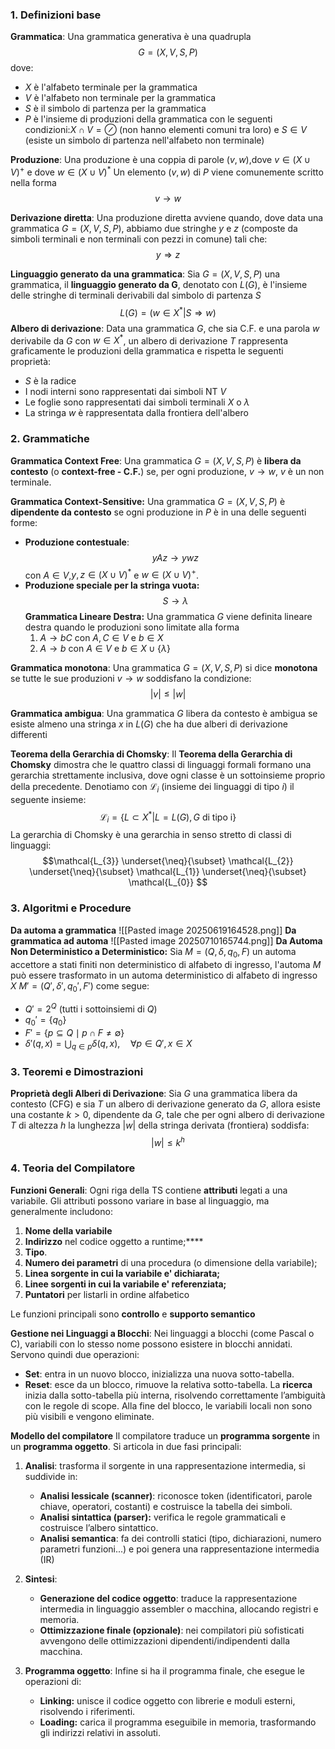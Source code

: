 ### 1. Definizioni base
 **Grammatica**:
 Una grammatica generativa è una quadrupla
$$G=(X,V,S,P)$$
dove:
- $X$ è l'alfabeto terminale per la grammatica
- $V$ è l'alfabeto non terminale per la grammatica
- $S$ è il simbolo di partenza per la grammatica
- $P$ è l'insieme di produzioni della grammatica con le seguenti condizioni:$X \cap V = \oslash$ (non hanno elementi comuni tra loro) e $S \in V$ (esiste un simbolo di partenza nell'alfabeto non terminale)

**Produzione**:
Una produzione è una coppia di parole $(v,w)$,dove $v \in (X \cup V)^+$ e dove $w \in (X \cup V)^*$
Un elemento $(v,w)$ di $P$ viene comunemente scritto nella forma
$$v \to w$$

**Derivazione diretta**:
Una produzione diretta avviene quando, dove data una grammatica $G=(X,V,S,P)$, abbiamo due stringhe $y$ e $z$ (composte da simboli terminali e non terminali con pezzi in comune) tali che:
$$y \Rightarrow z$$

**Linguaggio generato da una grammatica**:
Sia $G=(X,V,S,P)$ una grammatica, il **linguaggio generato da G**, denotato con $L(G)$, è l'insieme delle stringhe di terminali derivabili dal simbolo di partenza $S$
$$L(G)=(w \in X^{*} | S \Rightarrow w)$$
 **Albero di derivazione**:
Data una grammatica $G$, che sia C.F. e una parola $w$ derivabile da $G$ con $w \in X^{*}$, un albero di derivazione $T$ rappresenta graficamente le produzioni della grammatica e rispetta le seguenti proprietà:
- $S$ è la radice
- I nodi interni sono rappresentati dai simboli NT $V$
- Le foglie sono rappresentati dai simboli terminali $X$ o $\lambda$
- La stringa $w$ è rappresentata dalla frontiera dell'albero
### 2. Grammatiche
**Grammatica Context Free**:
Una grammatica $G=(X,V,S,P)$ è **libera da contesto** (o **context-free - C.F.**) se, per ogni produzione, $v\to w$, $v$ è un non terminale.

**Grammatica Context-Sensitive:**
Una grammatica $G=(X,V,S,P)$ è **dipendente da contesto** se ogni produzione in $P$ è in una delle seguenti forme:
- **Produzione contestuale**:$$yAz \to ywz$$ con $A \in V$,$y, z \in (X \cup V)^*$ e $w \in (X \cup V)^+$.
- **Produzione speciale per la stringa vuota:**$$S \rightarrow \lambda$$
**Grammatica Lineare Destra:**
Una grammatica $G$ viene definita lineare destra quando le produzioni sono limitate alla forma
  1. $A \to bC \text{ con } A,C \in V \text{ e } b \in X$
  2. $A \to b \text{ con } A \in V \text{ e } b \in X \cup \{\lambda\}$ 

**Grammatica monotona**:
Una grammatica $G=(X,V,S,P)$ si dice **monotona** se tutte le sue produzioni $v \rightarrow w$ soddisfano la condizione:
$$|v| \leq |w|$$

**Grammatica ambigua**:
Una grammatica $G$ libera da contesto è ambigua se esiste almeno una stringa $x$ in $L(G)$ che ha due alberi di derivazione differenti

**Teorema della Gerarchia di Chomsky**:
Il **Teorema della Gerarchia di Chomsky** dimostra che le quattro classi di linguaggi formali formano una gerarchia strettamente inclusiva, dove ogni classe è un sottoinsieme proprio della precedente.
Denotiamo con $\mathcal{L}_i$ (insieme dei linguaggi di tipo $i$) il seguente insieme:
$$\mathcal{L}_i=\{L \subset X^{*}|L=L(G), G \text{ di tipo i}\}$$
La gerarchia di Chomsky è una gerarchia in senso stretto di classi di linguaggi:
$$\mathcal{L_{3}} \underset{\neq}{\subset} \mathcal{L_{2}} \underset{\neq}{\subset} \mathcal{L_{1}} \underset{\neq}{\subset} \mathcal{L_{0}} $$
### 3. Algoritmi e Procedure
**Da automa a grammatica**
![[Pasted image 20250619164528.png]]
**Da grammatica ad automa**
![[Pasted image 20250710165744.png]]
**Da Automa Non Deterministico a Deterministico:** 
Sia $M = (Q, \delta, q_0, F)$ un automa accettore a stati finiti non deterministico di alfabeto di ingresso, l'automa $M$ può essere trasformato in un automa deterministico di alfabeto di ingresso $X$ $M' = (Q', \delta', q_0', F')$ come segue: 
  - $Q' = 2^Q$ (tutti i sottoinsiemi di $Q$)  
  - $q_0' = \{q_0\}$  
  - $F' = \{p \subseteq Q \mid p \cap F \ne \emptyset\}$  
 - $\delta'(q, x) = \bigcup_{q \in p} \delta(q, x),\quad \forall p \in Q',x \in X$
### 3. Teoremi e Dimostrazioni
**Proprietà degli Alberi di Derivazione**: 
Sia $G$ una grammatica libera da contesto (CFG) e sia $T$ un albero di derivazione generato da $G$, allora esiste una costante $k > 0$, dipendente da $G$, tale che per ogni albero di derivazione $T$ di altezza $h$ la lunghezza $|w|$ della stringa derivata (frontiera) soddisfa:
$$|w| \leq k^h$$
### 4. Teoria del Compilatore
**Funzioni Generali**: 
Ogni riga della TS contiene **attributi** legati a una variabile. Gli attributi possono variare in base al linguaggio, ma generalmente includono:

1. **Nome della variabile**
2. **Indirizzo** nel codice oggetto a runtime;****
3. **Tipo**.
4. **Numero dei parametri** di una procedura (o dimensione della variabile);
5. **Linea sorgente in cui la variabile e' dichiarata;**
6. **Linee sorgenti in cui la variabile e' referenziata;**
7. **Puntatori** per listarli in ordine alfabetico

Le funzioni principali sono **controllo** e **supporto semantico**

**Gestione nei Linguaggi a Blocchi**: 
Nei linguaggi a blocchi (come Pascal o C), variabili con lo stesso nome possono esistere in blocchi annidati. Servono quindi due operazioni:
- **Set**: entra in un nuovo blocco, inizializza una nuova sotto-tabella.
- **Reset**: esce da un blocco, rimuove la relativa sotto-tabella.
La **ricerca** inizia dalla sotto-tabella più interna, risolvendo correttamente l’ambiguità con le regole di scope. Alla fine del blocco, le variabili locali non sono più visibili e vengono eliminate.

**Modello del compilatore**
Il compilatore traduce un **programma sorgente** in un **programma oggetto**.
Si articola in due fasi principali:
1. **Analisi**: trasforma il sorgente in una rappresentazione intermedia, si suddivide in:
	* **Analisi lessicale (scanner)**: riconosce token (identificatori, parole chiave, operatori, costanti) e costruisce la tabella dei simboli.
	* **Analisi sintattica (parser):** verifica le regole grammaticali e costruisce l’albero sintattico.
	* **Analisi semantica**: fa dei controlli statici (tipo, dichiarazioni, numero parametri funzioni...) e poi genera una rappresentazione intermedia (IR)

2. **Sintesi**: 
	* **Generazione del codice oggetto**: traduce la rappresentazione intermedia in linguaggio assembler o macchina, allocando registri e memoria.
	* **Ottimizzazione finale (opzionale)**: nei compilatori più sofisticati avvengono delle ottimizzazioni dipendenti/indipendenti dalla macchina.

3. **Programma oggetto**: Infine si ha il programma finale, che esegue le operazioni di:
	- **Linking:** unisce il codice oggetto con librerie e moduli esterni, risolvendo i riferimenti.
	- **Loading:** carica il programma eseguibile in memoria, trasformando gli indirizzi relativi in assoluti.

